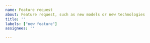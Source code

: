 ```yaml
---
name: Feature request
about: Feature request, such as new models or new technologies
title: ''
labels: ["new feature"]
assignees: ''

---
```


